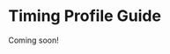 <!--
{
  "name": "Timing Profile Guide",
  "category": "5f18d20522eec65d44a3c1cd",
  "priority": 700
}
-->
# Timing Profile Guide

Coming soon!